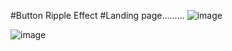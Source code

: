 #Button Ripple Effect 
#Landing page.........
![image](https://user-images.githubusercontent.com/81670997/169236977-d9ea950d-78e9-4d4a-89ed-6b9f67be3438.png)

![image](https://user-images.githubusercontent.com/81670997/169237360-e31b333b-380c-49a4-84a8-a62f6a18b01c.png)
